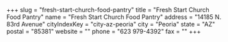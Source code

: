 +++
slug = "fresh-start-church-food-pantry"
title = "Fresh Start Church Food Pantry"
name = "Fresh Start Church Food Pantry"
address = "14185 N. 83rd Avenue"
cityIndexKey = "city-az-peoria"
city = "Peoria"
state = "AZ"
postal = "85381"
website = ""
phone = "623 979-4392"
fax = ""
+++
